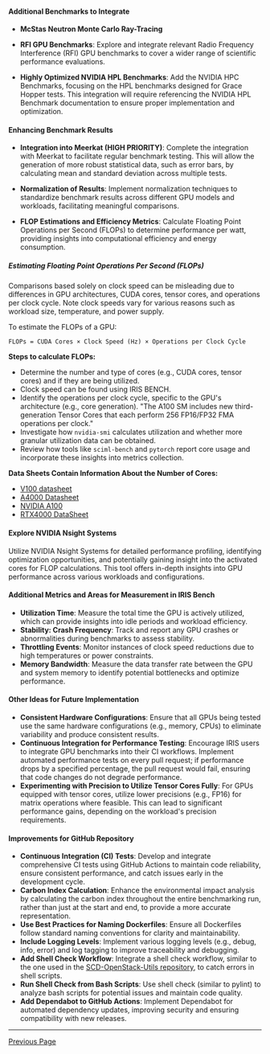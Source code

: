#### Additional Benchmarks to Integrate

- **McStas Neutron Monte Carlo Ray-Tracing**

- **RFI GPU Benchmarks**: Explore and integrate relevant Radio Frequency Interference (RFI) GPU benchmarks to cover a wider range of scientific performance evaluations.

- **Highly Optimized NVIDIA HPL Benchmarks**: Add the NVIDIA HPC Benchmarks, focusing on the HPL benchmarks designed for Grace Hopper tests. This integration will require referencing the NVIDIA HPL Benchmark documentation to ensure proper implementation and optimization.

#### Enhancing Benchmark Results

- **Integration into Meerkat (HIGH PRIORITY)**: Complete the integration with Meerkat to facilitate regular benchmark testing. This will allow the generation of more robust statistical data, such as error bars, by calculating mean and standard deviation across multiple tests.

- **Normalization of Results**: Implement normalization techniques to standardize benchmark results across different GPU models and workloads, facilitating meaningful comparisons.

- **FLOP Estimations and Efficiency Metrics**: Calculate Floating Point Operations per Second (FLOPs) to determine performance per watt, providing insights into computational efficiency and energy consumption.

##### Estimating Floating Point Operations Per Second (FLOPs)

Comparisons based solely on clock speed can be misleading due to differences in GPU architectures, CUDA cores, tensor cores, and operations per clock cycle. Note clock speeds vary for various reasons such as workload size, temperature, and power supply.

To estimate the FLOPs of a GPU:

```
FLOPs = CUDA Cores × Clock Speed (Hz) × Operations per Clock Cycle
```

**Steps to calculate FLOPs:**

- Determine the number and type of cores (e.g., CUDA cores, tensor cores) and if they are being utilized.
- Clock speed can be found using IRIS BENCH.
- Identify the operations per clock cycle, specific to the GPU's architecture (e.g., core generation). "The A100 SM includes new third-generation Tensor Cores that each perform 256 FP16/FP32 FMA operations per clock."
- Investigate how `nvidia-smi` calculates utilization and whether more granular utilization data can be obtained.
- Review how tools like `sciml-bench` and `pytorch` report core usage and incorporate these insights into metrics collection.

**Data Sheets Contain Information About the Number of Cores:**

- [V100 datasheet](#)
- [A4000 Datasheet](#)
- [NVIDIA A100](#)
- [RTX4000 DataSheet](#)

#### Explore NVIDIA Nsight Systems

Utilize NVIDIA Nsight Systems for detailed performance profiling, identifying optimization opportunities, and potentially gaining insight into the activated cores for FLOP calculations. This tool offers in-depth insights into GPU performance across various workloads and configurations.

#### Additional Metrics and Areas for Measurement in IRIS Bench

- **Utilization Time**: Measure the total time the GPU is actively utilized, which can provide insights into idle periods and workload efficiency.
- **Stability: Crash Frequency**: Track and report any GPU crashes or abnormalities during benchmarks to assess stability.
- **Throttling Events**: Monitor instances of clock speed reductions due to high temperatures or power constraints.
- **Memory Bandwidth**: Measure the data transfer rate between the GPU and system memory to identify potential bottlenecks and optimize performance.

#### Other Ideas for Future Implementation

- **Consistent Hardware Configurations**: Ensure that all GPUs being tested use the same hardware configurations (e.g., memory, CPUs) to eliminate variability and produce consistent results.
- **Continuous Integration for Performance Testing**: Encourage IRIS users to integrate GPU benchmarks into their CI workflows. Implement automated performance tests on every pull request; if performance drops by a specified percentage, the pull request would fail, ensuring that code changes do not degrade performance.
- **Experimenting with Precision to Utilize Tensor Cores Fully**: For GPUs equipped with tensor cores, utilize lower precisions (e.g., FP16) for matrix operations where feasible. This can lead to significant performance gains, depending on the workload's precision requirements.


#### Improvements for GitHub Repository

- **Continuous Integration (CI) Tests**: Develop and integrate comprehensive CI tests using GitHub Actions to maintain code reliability, ensure consistent performance, and catch issues early in the development cycle.
- **Carbon Index Calculation**: Enhance the environmental impact analysis by calculating the carbon index throughout the entire benchmarking run, rather than just at the start and end, to provide a more accurate representation.
- **Use Best Practices for Naming Dockerfiles**: Ensure all Dockerfiles follow standard naming conventions for clarity and maintainability.
- **Include Logging Levels**: Implement various logging levels (e.g., debug, info, error) and log tagging to improve traceability and debugging.
- **Add Shell Check Workflow**: Integrate a shell check workflow, similar to the one used in the [SCD-OpenStack-Utils repository](https://github.com/stfc/SCD-OpenStack-Utils/blob/master/.github/workflows/gpu_benchmark.yaml), to catch errors in shell scripts.
- **Run Shell Check from Bash Scripts**: Use shell check (similar to pylint) to analyze bash scripts for potential issues and maintain code quality.
- **Add Dependabot to GitHub Actions**: Implement Dependabot for automated dependency updates, improving security and ensuring compatibility with new releases.

---

[Previous Page](considerations_on_accuracy.md)
